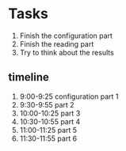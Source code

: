 # Tasks
1. Finish the configuration part
2. Finish the reading part
3. Try to think about the results

## timeline
1. 9:00-9:25 configuration part 1
2. 9:30-9:55 part 2
3. 10:00-10:25 part 3
4. 10:30-10:55 part 4
5. 11:00-11:25 part 5
6. 11:30-11:55 part 6
